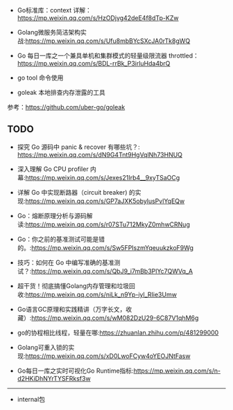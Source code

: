 + Go标准库：context 详解：https://mp.weixin.qq.com/s/HzODjvg42deE4f8dTp-KZw

+ Golang微服务简洁架构实战:<https://mp.weixin.qq.com/s/Ufu8mbBYcSXcJA0rTk8gWQ>

+ Go 每日一库之一个兼具单机和集群模式的轻量级限流器 throttled：<https://mp.weixin.qq.com/s/BDL-rrBk_P3irluHda4brQ>

+ go tool 命令使用
+ goleak 本地排查内存泄露的工具

参考：https://github.com/uber-go/goleak


## TODO
+ 探究 Go 源码中 panic & recover 有哪些坑？: <https://mp.weixin.qq.com/s/dN9G4Tnt9HgVqlNh73HNUQ>
+ 深入理解 Go CPU profiler 内幕:<https://mp.weixin.qq.com/s/Jexes21Irb4__9xyTSaOCg>
+ 详解 Go 中实现断路器（circuit breaker) 的实现:<https://mp.weixin.qq.com/s/GP7aJXK5obylusPvlYqEQw>
+ Go：熔断原理分析与源码解读:<https://mp.weixin.qq.com/s/r07STu712MkyZ0mhwCRNug>
+ Go：你之前的基准测试可能是错的。:<https://mp.weixin.qq.com/s/Sw5FPIszmYqeuukzkoF9Wg>
+ 技巧：如何在 Go 中编写准确的基准测试？:<https://mp.weixin.qq.com/s/QbJ9_i7mBb3PlYc7QWVq_A>
+ 超干货！彻底搞懂Golang内存管理和垃圾回收:<https://mp.weixin.qq.com/s/niLk_n9Yp-iyl_RIie3Umw>
+ Go语言GC原理和实践精讲（万字长文，收藏）:<https://mp.weixin.qq.com/s/wM082DzU29-6C87V1qhM6g>
+ go的协程相比线程，轻量在哪:<https://zhuanlan.zhihu.com/p/481299000>

+ Golang可重入锁的实现:<https://mp.weixin.qq.com/s/xD0LwoFCyw4oYEOJNtFasw>
+ Go每日一库之实时可视化Go Runtime指标:<https://mp.weixin.qq.com/s/n-d2HKiDhNYrTYSFRksf3w>


----


+ internal包

